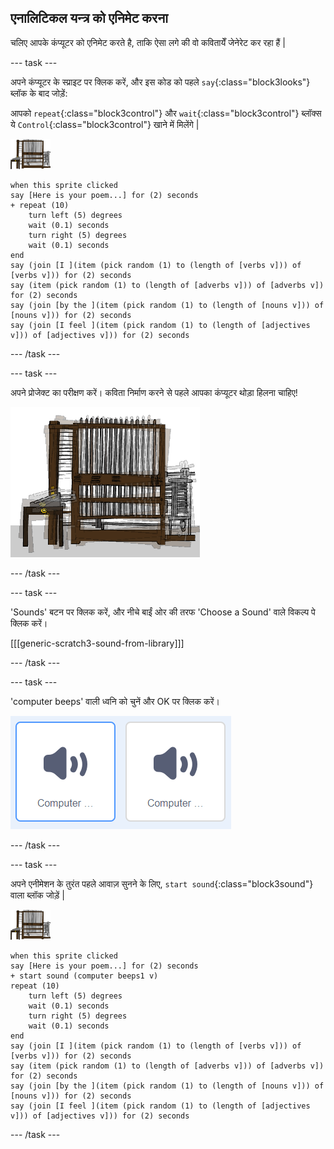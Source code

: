 ## एनालिटिकल यन्त्र को एनिमेट करना

चलिए आपके कंप्यूटर को एनिमेट करते है, ताकि ऐसा लगे की वो कवितायेँ जेनेरेट कर रहा हैं |

\--- task \---

अपने कंप्यूटर के स्प्राइट पर क्लिक करें, और इस कोड को पहले `say`{:class="block3looks"} ब्लॉक के बाद जोड़ें:

आपको `repeat`{:class="block3control"} और `wait`{:class="block3control"} ब्लॉक्स ये `Control`{:class="block3control"} खाने में मिलेंगे |

![computer sprite](images/computer-sprite.png)

```blocks3
when this sprite clicked
say [Here is your poem...] for (2) seconds
+ repeat (10)
    turn left (5) degrees
    wait (0.1) seconds
    turn right (5) degrees
    wait (0.1) seconds  
end
say (join [I ](item (pick random (1) to (length of [verbs v])) of [verbs v])) for (2) seconds
say (item (pick random (1) to (length of [adverbs v])) of [adverbs v]) for (2) seconds
say (join [by the ](item (pick random (1) to (length of [nouns v])) of [nouns v])) for (2) seconds
say (join [I feel ](item (pick random (1) to (length of [adjectives v])) of [adjectives v])) for (2) seconds
```

\--- /task \---

\--- task \---

अपने प्रोजेक्ट का परीक्षण करें। कविता निर्माण करने से पहले आपका कंप्यूटर थोड़ा हिलना चाहिए!

![computer sprite shaking back and forth](images/poetry-animate-test.png)

\--- /task \---

\--- task \---

'Sounds' बटन पर क्लिक करें, और नीचे बाईं ओर की तरफ 'Choose a Sound' वाले विकल्प पे क्लिक करें।

[[[generic-scratch3-sound-from-library]]]

\--- /task \---

\--- task \---

'computer beeps' वाली ध्वनि को चुनें और OK पर क्लिक करें।

![computer beeps 1 and 2 sounds in sound library](images/poetry-beeps.png)

\--- /task \---

\--- task \---

अपने एनीमेशन के तुरंत पहले आवाज़ सुनने के लिए, `start sound`{:class="block3sound"} वाला ब्लॉक जोड़ें |

![computer sprite](images/computer-sprite.png)

```blocks3
when this sprite clicked
say [Here is your poem...] for (2) seconds
+ start sound (computer beeps1 v)
repeat (10)
    turn left (5) degrees
    wait (0.1) seconds
    turn right (5) degrees
    wait (0.1) seconds  
end
say (join [I ](item (pick random (1) to (length of [verbs v])) of [verbs v])) for (2) seconds
say (item (pick random (1) to (length of [adverbs v])) of [adverbs v]) for (2) seconds
say (join [by the ](item (pick random (1) to (length of [nouns v])) of [nouns v])) for (2) seconds
say (join [I feel ](item (pick random (1) to (length of [adjectives v])) of [adjectives v])) for (2) seconds
```

\--- /task \---